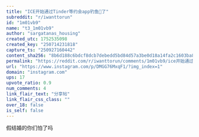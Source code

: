 ```yaml
---
title: "ICE开始通过Tinder等约会app钓鱼🎣了"
subreddit: "r/iwanttorun"
id: "1m01vb9"
name: "t3_1m01vb9"
author: "sargatanas_housing"
created_utc: 1752535098
created_key: "250714231818"
capture_ts: "250927160442"
content_sha256: "8b6d188c6bdcf8dcb7debedd5bd84d57a3be0d18a14fa2c1603ba8d8d0ae9475"
permalink: "https://reddit.com/r/iwanttorun/comments/1m01vb9/ice开始通过tinder等约会app钓鱼了/"
url: "https://www.instagram.com/p/DMGG76MxqF1/?img_index=1"
domain: "instagram.com"
ups: 17
upvote_ratio: 0.9
num_comments: 4
link_flair_text: "分享帖"
link_flair_css_class: ""
over_18: false
is_self: false
---
```


假结婚的你们怕了吗
